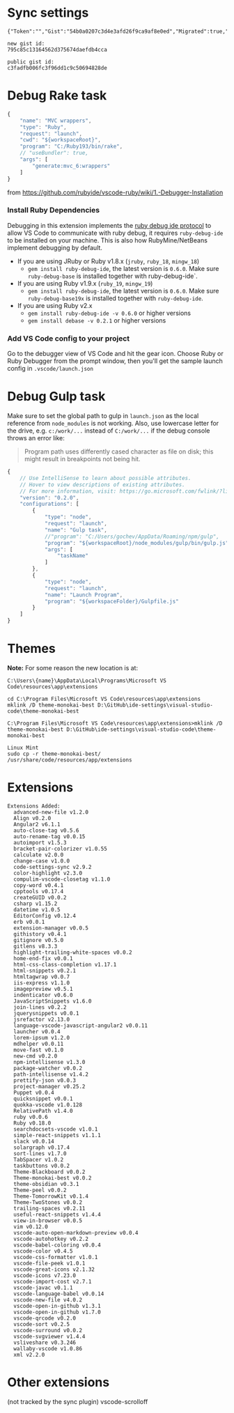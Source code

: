 # Sync settings
```
{"Token":"","Gist":"54b0a0207c3d4e3afd26f9ca9af8e0ed","Migrated":true,"ProxyIP":null,"ProxyPort":null}

new gist id:
795c85c13164562d375674daefdb4cca

public gist id:
c3fadfb006fc3f96dd1c9c50694828de
```

# Debug Rake task

```javascript
{
    "name": "MVC wrappers",
    "type": "Ruby",
    "request": "launch",
    "cwd": "${workspaceRoot}",
    "program": "C:/Ruby193/bin/rake",
    // "useBundler": true,
    "args": [
        "generate:mvc_6:wrappers"
    ]
}
```
from https://github.com/rubyide/vscode-ruby/wiki/1.-Debugger-Installation
### Install Ruby Dependencies
Debugging in this extension implements the [ruby debug ide protocol](http://debug-commons.rubyforge.org/protocol-spec.html) to allow VS Code to communicate with ruby debug, it requires `ruby-debug-ide` to be installed on your machine. This is also how RubyMine/NetBeans implement debugging by default.

- If you are using JRuby or Ruby v1.8.x (`jruby`, `ruby_18`, `mingw_18`)
  * `gem install ruby-debug-ide`, the latest version is `0.6.0`. Make sure `ruby-debug-base` is installed together with ruby-debug-ide`.
- If you are using Ruby v1.9.x (`ruby_19`, `mingw_19`)
  * `gem install ruby-debug-ide`, the latest version is `0.6.0`. Make sure `ruby-debug-base19x` is installed together with `ruby-debug-ide`.
- If you are using Ruby v2.x
  * `gem install ruby-debug-ide -v 0.6.0` or higher versions
  * `gem install debase -v 0.2.1` or higher versions

### Add VS Code config to your project
Go to the debugger view of VS Code and hit the gear icon. Choose Ruby or Ruby Debugger from the prompt window, then you'll get the sample launch config in `.vscode/launch.json`



# Debug Gulp task

Make sure to set the global path to gulp in `launch.json` as the local reference from `node_modules` is not working. Also, use lowercase letter for the drive, e.g. `c:/work/...` instead of `C:/work/...` if the debug console throws an error like:

>Program path uses differently cased character as file on disk; this might result in breakpoints not being hit.



```javascript
{
    // Use IntelliSense to learn about possible attributes.
    // Hover to view descriptions of existing attributes.
    // For more information, visit: https://go.microsoft.com/fwlink/?linkid=830387
    "version": "0.2.0",
    "configurations": [
        {
            "type": "node",
            "request": "launch",
            "name": "Gulp task",
            //"program": "C:/Users/gochev/AppData/Roaming/npm/gulp",
            "program": "${workspaceRoot}/node_modules/gulp/bin/gulp.js",
            "args": [
                "taskName"
            ]
        },
        {
            "type": "node",
            "request": "launch",
            "name": "Launch Program",
            "program": "${workspaceFolder}/Gulpfile.js"
        }
    ]
}
```
# Themes
**Note:** For some reason the new location is at:
```
C:\Users\{name}\AppData\Local\Programs\Microsoft VS Code\resources\app\extensions
```
```
cd C:\Program Files\Microsoft VS Code\resources\app\extensions
mklink /D theme-monokai-best D:\GitHub\ide-settings\visual-studio-code\theme-monokai-best

C:\Program Files\Microsoft VS Code\resources\app\extensions>mklink /D theme-monokai-best D:\GitHub\ide-settings\visual-studio-code\theme-monokai-best

Linux Mint
sudo cp -r theme-monokai-best/ /usr/share/code/resources/app/extensions 
```

# Extensions
```
Extensions Added:
  advanced-new-file v1.2.0
  Align v0.2.0
  Angular2 v6.1.1
  auto-close-tag v0.5.6
  auto-rename-tag v0.0.15
  autoimport v1.5.3
  bracket-pair-colorizer v1.0.55
  calculate v2.0.0
  change-case v1.0.0
  code-settings-sync v2.9.2
  color-highlight v2.3.0
  compulim-vscode-closetag v1.1.0
  copy-word v0.4.1
  cpptools v0.17.4
  createGUID v0.0.2
  csharp v1.15.2
  datetime v1.0.5
  EditorConfig v0.12.4
  erb v0.0.1
  extension-manager v0.0.5
  githistory v0.4.1
  gitignore v0.5.0
  gitlens v8.3.3
  highlight-trailing-white-spaces v0.0.2
  home-end-fix v0.0.1
  html-css-class-completion v1.17.1
  html-snippets v0.2.1
  htmltagwrap v0.0.7
  iis-express v1.1.0
  imagepreview v0.5.1
  indenticator v0.6.0
  JavaScriptSnippets v1.6.0
  join-lines v0.2.2
  jquerysnippets v0.0.1
  jsrefactor v2.13.0
  language-vscode-javascript-angular2 v0.0.11
  launcher v0.0.4
  lorem-ipsum v1.2.0
  mdhelper v0.0.11
  move-fast v0.1.0
  new-cmd v0.2.0
  npm-intellisense v1.3.0
  package-watcher v0.0.2
  path-intellisense v1.4.2
  prettify-json v0.0.3
  project-manager v0.25.2
  Puppet v0.0.4
  quicksnippet v0.0.1
  quokka-vscode v1.0.128
  RelativePath v1.4.0
  ruby v0.0.6
  Ruby v0.18.0
  searchdocsets-vscode v1.0.1
  simple-react-snippets v1.1.1
  slack v0.0.14
  solargraph v0.17.4
  sort-lines v1.7.0
  TabSpacer v1.0.2
  taskbuttons v0.0.2
  Theme-Blackboard v0.0.2
  Theme-monokai-best v0.0.2
  theme-obsidian v0.3.1
  Theme-peel v0.0.2
  Theme-TomorrowKit v0.1.4
  Theme-TwoStones v0.0.2
  trailing-spaces v0.2.11
  useful-react-snippets v1.4.4
  view-in-browser v0.0.5
  vim v0.12.0
  vscode-auto-open-markdown-preview v0.0.4
  vscode-autohotkey v0.2.2
  vscode-babel-coloring v0.0.4
  vscode-color v0.4.5
  vscode-css-formatter v1.0.1
  vscode-file-peek v1.0.1
  vscode-great-icons v2.1.32
  vscode-icons v7.23.0
  vscode-import-cost v2.7.1
  vscode-javac v0.1.1
  vscode-language-babel v0.0.14
  vscode-new-file v4.0.2
  vscode-open-in-github v1.3.1
  vscode-open-in-github v1.7.0
  vscode-qrcode v0.2.0
  vscode-sort v0.2.5
  vscode-surround v0.0.2
  vscode-svgviewer v1.4.4
  vsliveshare v0.3.246
  wallaby-vscode v1.0.86
  xml v2.2.0
  ```
# Other extensions
(not tracked by the sync plugin)
vscode-scrolloff

